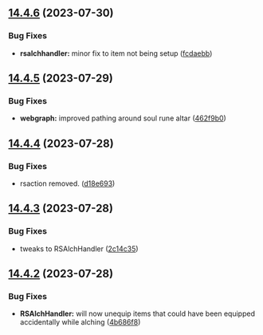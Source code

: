 ## [14.4.6](https://github.com/Torwent/WaspLib/compare/v14.4.5...v14.4.6) (2023-07-30)


### Bug Fixes

* **rsalchhandler:** minor fix to item not being setup ([fcdaebb](https://github.com/Torwent/WaspLib/commit/fcdaebb908243d3a6b8cf6caf67cc7f9349f3faa))



## [14.4.5](https://github.com/Torwent/WaspLib/compare/v14.4.4...v14.4.5) (2023-07-29)


### Bug Fixes

* **webgraph:** improved pathing around soul rune altar ([462f9b0](https://github.com/Torwent/WaspLib/commit/462f9b006728ed888f8a8e13b8b2067763f8c80f))



## [14.4.4](https://github.com/Torwent/WaspLib/compare/v14.4.3...v14.4.4) (2023-07-28)


### Bug Fixes

* rsaction removed. ([d18e693](https://github.com/Torwent/WaspLib/commit/d18e69330e6747f9e1328bbc73384db723cb286b))



## [14.4.3](https://github.com/Torwent/WaspLib/compare/v14.4.2...v14.4.3) (2023-07-28)


### Bug Fixes

* tweaks to RSAlchHandler ([2c14c35](https://github.com/Torwent/WaspLib/commit/2c14c35a099cbe4c6fd68e9cb1c9ad1603fc16f6))



## [14.4.2](https://github.com/Torwent/WaspLib/compare/v14.4.1...v14.4.2) (2023-07-28)


### Bug Fixes

* **RSAlchHandler:** will now unequip items that could have been equipped accidentally while alching ([4b686f8](https://github.com/Torwent/WaspLib/commit/4b686f88db90b23314697c8868aeca65194bb097))



